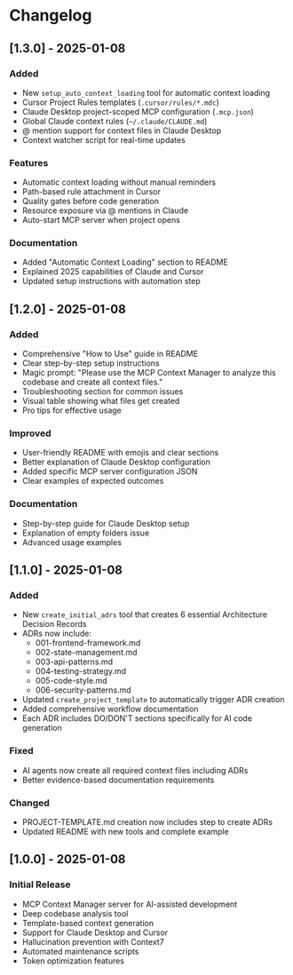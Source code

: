 # Changelog

## [1.3.0] - 2025-01-08

### Added
- New `setup_auto_context_loading` tool for automatic context loading
- Cursor Project Rules templates (`.cursor/rules/*.mdc`)
- Claude Desktop project-scoped MCP configuration (`.mcp.json`)
- Global Claude context rules (`~/.claude/CLAUDE.md`)
- @ mention support for context files in Claude Desktop
- Context watcher script for real-time updates

### Features
- Automatic context loading without manual reminders
- Path-based rule attachment in Cursor
- Quality gates before code generation
- Resource exposure via @ mentions in Claude
- Auto-start MCP server when project opens

### Documentation
- Added "Automatic Context Loading" section to README
- Explained 2025 capabilities of Claude and Cursor
- Updated setup instructions with automation step

## [1.2.0] - 2025-01-08

### Added
- Comprehensive "How to Use" guide in README
- Clear step-by-step setup instructions
- Magic prompt: "Please use the MCP Context Manager to analyze this codebase and create all context files."
- Troubleshooting section for common issues
- Visual table showing what files get created
- Pro tips for effective usage

### Improved
- User-friendly README with emojis and clear sections
- Better explanation of Claude Desktop configuration
- Added specific MCP server configuration JSON
- Clear examples of expected outcomes

### Documentation
- Step-by-step guide for Claude Desktop setup
- Explanation of empty folders issue
- Advanced usage examples

## [1.1.0] - 2025-01-08

### Added
- New `create_initial_adrs` tool that creates 6 essential Architecture Decision Records
- ADRs now include:
  - 001-frontend-framework.md
  - 002-state-management.md
  - 003-api-patterns.md
  - 004-testing-strategy.md
  - 005-code-style.md
  - 006-security-patterns.md
- Updated `create_project_template` to automatically trigger ADR creation
- Added comprehensive workflow documentation
- Each ADR includes DO/DON'T sections specifically for AI code generation

### Fixed
- AI agents now create all required context files including ADRs
- Better evidence-based documentation requirements

### Changed
- PROJECT-TEMPLATE.md creation now includes step to create ADRs
- Updated README with new tools and complete example

## [1.0.0] - 2025-01-08

### Initial Release
- MCP Context Manager server for AI-assisted development
- Deep codebase analysis tool
- Template-based context generation
- Support for Claude Desktop and Cursor
- Hallucination prevention with Context7
- Automated maintenance scripts
- Token optimization features